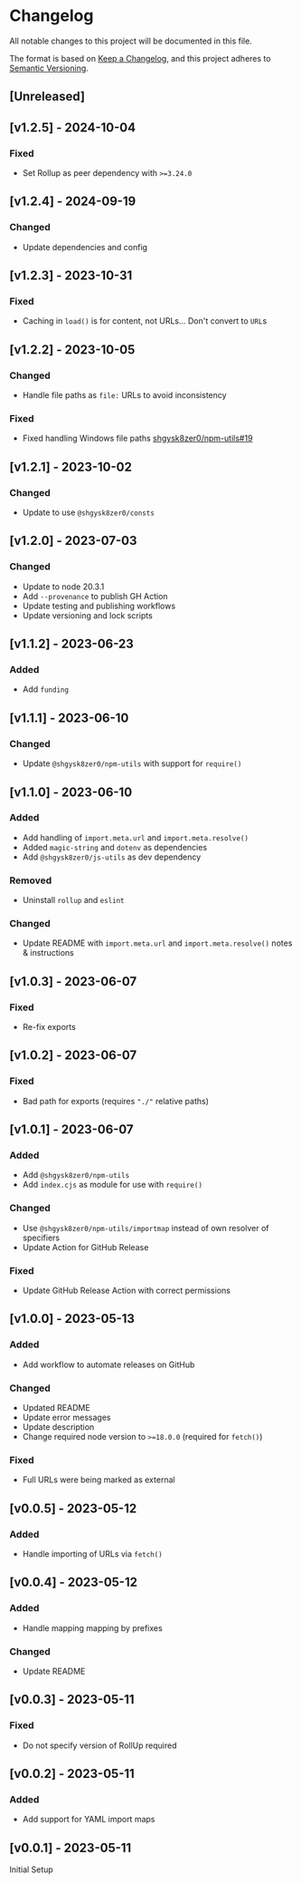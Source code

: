 <!-- markdownlint-disable -->
# Changelog
All notable changes to this project will be documented in this file.

The format is based on [Keep a Changelog](https://keepachangelog.com/en/1.0.0/),
and this project adheres to [Semantic Versioning](https://semver.org/spec/v2.0.0.html).

## [Unreleased]

## [v1.2.5] - 2024-10-04

### Fixed
- Set Rollup as peer dependency with `>=3.24.0`

## [v1.2.4] - 2024-09-19

### Changed
- Update dependencies and config

## [v1.2.3] - 2023-10-31

### Fixed
- Caching in `load()` is for content, not URLs... Don't convert to `URL`s

## [v1.2.2] - 2023-10-05

### Changed
- Handle file paths as `file:` URLs to avoid inconsistency

### Fixed
- Fixed handling Windows file paths [shgysk8zer0/npm-utils#19](https://github.com/shgysk8zer0/npm-utils/pull/19)

## [v1.2.1] - 2023-10-02

### Changed
- Update to use `@shgysk8zer0/consts`

## [v1.2.0] - 2023-07-03

### Changed
- Update to node 20.3.1
- Add `--provenance` to publish GH Action
- Update testing and publishing workflows
- Update versioning and lock scripts

## [v1.1.2] - 2023-06-23

### Added
- Add `funding`

## [v1.1.1] - 2023-06-10

### Changed
- Update `@shgysk8zer0/npm-utils` with support for `require()`

## [v1.1.0] - 2023-06-10

### Added
- Add handling of `import.meta.url` and `import.meta.resolve()`
- Added `magic-string` and `dotenv` as dependencies
- Add `@shgysk8zer0/js-utils` as dev dependency

### Removed
- Uninstall `rollup` and `eslint`

### Changed
- Update README with `import.meta.url` and `import.meta.resolve()` notes & instructions

## [v1.0.3] - 2023-06-07

### Fixed
- Re-fix exports

## [v1.0.2] - 2023-06-07

### Fixed
- Bad path for exports (requires `"./"` relative paths)

## [v1.0.1] - 2023-06-07

### Added
- Add `@shgysk8zer0/npm-utils`
- Add `index.cjs` as module for use with `require()`

### Changed
- Use `@shgysk8zer0/npm-utils/importmap` instead of own resolver of specifiers
- Update Action for GitHub Release

### Fixed
- Update GitHub Release Action with correct permissions

## [v1.0.0] - 2023-05-13

### Added
- Add workflow to automate releases on GitHub

### Changed
- Updated README
- Update error messages
- Update description
- Change required node version to `>=18.0.0` (required for `fetch()`)

### Fixed
- Full URLs were being marked as external

## [v0.0.5] - 2023-05-12

### Added
- Handle importing of URLs via `fetch()`

## [v0.0.4] - 2023-05-12

### Added
- Handle mapping mapping by prefixes

### Changed
- Update README

## [v0.0.3] - 2023-05-11

### Fixed
- Do not specify version of RollUp required

## [v0.0.2] - 2023-05-11

### Added
- Add support for YAML import maps

## [v0.0.1] - 2023-05-11
Initial Setup
